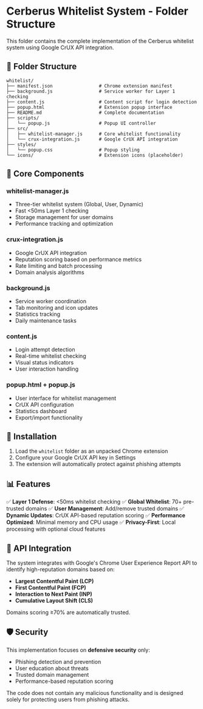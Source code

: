 # Cerberus Whitelist System - Folder Structure

This folder contains the complete implementation of the Cerberus whitelist system using Google CrUX API integration.

## 📁 Folder Structure

```
whitelist/
├── manifest.json                 # Chrome extension manifest
├── background.js                 # Service worker for Layer 1 checking
├── content.js                    # Content script for login detection
├── popup.html                    # Extension popup interface
├── README.md                     # Complete documentation
├── scripts/
│   └── popup.js                  # Popup UI controller
├── src/
│   ├── whitelist-manager.js      # Core whitelist functionality
│   └── crux-integration.js       # Google CrUX API integration
├── styles/
│   └── popup.css                 # Popup styling
└── icons/                        # Extension icons (placeholder)
```

## 🔧 Core Components

### **whitelist-manager.js**
- Three-tier whitelist system (Global, User, Dynamic)
- Fast <50ms Layer 1 checking
- Storage management for user domains
- Performance tracking and optimization

### **crux-integration.js**
- Google CrUX API integration
- Reputation scoring based on performance metrics
- Rate limiting and batch processing
- Domain analysis algorithms

### **background.js**
- Service worker coordination
- Tab monitoring and icon updates
- Statistics tracking
- Daily maintenance tasks

### **content.js**
- Login attempt detection
- Real-time whitelist checking
- Visual status indicators
- User interaction handling

### **popup.html + popup.js**
- User interface for whitelist management
- CrUX API configuration
- Statistics dashboard
- Export/import functionality

## 🚀 Installation

1. Load the `whitelist` folder as an unpacked Chrome extension
2. Configure your Google CrUX API key in Settings
3. The extension will automatically protect against phishing attempts

## 📊 Features

✅ **Layer 1 Defense**: <50ms whitelist checking
✅ **Global Whitelist**: 70+ pre-trusted domains
✅ **User Management**: Add/remove trusted domains
✅ **Dynamic Updates**: CrUX API-based reputation scoring
✅ **Performance Optimized**: Minimal memory and CPU usage
✅ **Privacy-First**: Local processing with optional cloud features

## 🔗 API Integration

The system integrates with Google's Chrome User Experience Report API to identify high-reputation domains based on:

- **Largest Contentful Paint (LCP)**
- **First Contentful Paint (FCP)**
- **Interaction to Next Paint (INP)**
- **Cumulative Layout Shift (CLS)**

Domains scoring ≥70% are automatically trusted.

## 🛡️ Security

This implementation focuses on **defensive security** only:
- Phishing detection and prevention
- User education about threats
- Trusted domain management
- Performance-based reputation scoring

The code does not contain any malicious functionality and is designed solely for protecting users from phishing attacks.